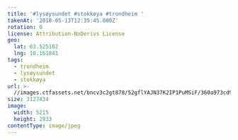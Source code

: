 ```yaml
---
title: '#lysøysundet #stokkøya #trondheim '
takenAt: '2018-05-13T12:35:45.000Z'
rotation: 0
license: Attribution-NoDerivs License
geo:
  lat: 63.525102
  lng: 10.161841
tags:
  - trondheim
  - lysøysundet
  - stokkøya
url: >-
  //images.ctfassets.net/bncv3c2gt878/52gflYAJN37K2IP1PuMSiF/360a973cd9ebb01a5b235fdf28b34757/lysysundet-stokkya-trondheim_41182058725_o
size: 3127434
image:
  width: 5215
  height: 2933
contentType: image/jpeg
---
```


